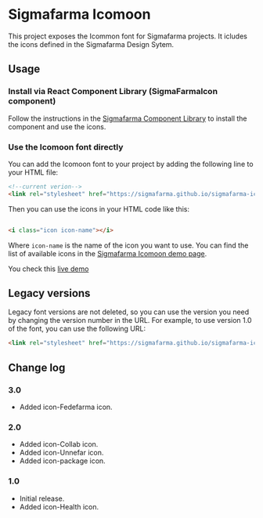 # Sigmafarma Icomoon

This project exposes the Icommon font for Sigmafarma projects. It icludes the icons defined in the Sigmafarma Design Sytem.

## Usage

### Install via React Component Library (SigmaFarmaIcon component)

Follow the instructions in the [Sigmafarma Component Library](https://components.sigmafarma.es/components/icons/sigma-farma-icon) to install the component and use the icons.

### Use the Icomoon font directly

You can add the Icomoon font to your project by adding the following line to your HTML file:

```html
<!--current verion-->
<link rel="stylesheet" href="https://sigmafarma.github.io/sigmafarma-icomoon/v3.0/style.css"> 
```

Then you can use the icons in your HTML code like this:

```html

<i class="icon icon-name"></i>
```
Where `icon-name` is the name of the icon you want to use. You can find the list of available icons in the [Sigmafarma Icomoon demo page](https://sigmafarma.github.io/sigmafarma-icomoon/v3.0/demo.html).

You check this [live demo](https://realtimehtml.com/#code=PGh0bWw+CiA8aGVhZD4KICA8bGluayByZWw9InN0eWxlc2hlZXQiIGhyZWY9Imh0dHBzOi8vc2lnbWFmYXJtYS5naXRodWIuaW8vc2lnbWFmYXJtYS1pY29tb29uL3YzLjAvc3R5bGUuY3NzIj4KICAgPHN0eWxlIHR5cGU9InRleHQvY3NzIj4KICAgICBpIHsKICAgICAJZm9udC1zaXplOiA1cmVtOwogICAgICAgY29sb3I6IHJlZDsKICAgICAgIGJvZGVyOiAycmVtOwogICAgICAgcGFkZGluZzogMnB4LCAycHgsIDJweCwgMnB4OwogICAgIH0KICAgPC9zdHlsZT4KICA8L2hlYWQ+Cjxib2R5PgogIDxpIGNsYXNzPSJpY29uIGljb24tSGVhbHRoIj48L2k+CjwvYm9keT4KPGh0bWw+)

## Legacy versions
Legacy font versions are not deleted, so you can use the version you need by changing the version number in the URL. For example, to use version 1.0 of the font, you can use the following URL:

```html
<link rel="stylesheet" href="https://sigmafarma.github.io/sigmafarma-icomoon/v1.0/style.css">
```

## Change log

### 3.0

- Added icon-Fedefarma icon.

### 2.0

- Added icon-Collab icon.
- Added icon-Unnefar icon.
- Added icon-package icon.

### 1.0

- Initial release.
- Added icon-Health icon.